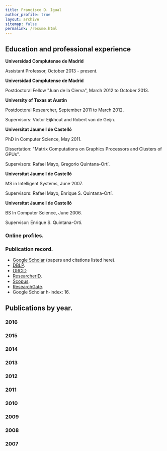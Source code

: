 ```yaml
---
title: Francisco D. Igual
author_profile: true
layout: archive
sitemap: false
permalink: /resume.html
---
```


## Education and professional experience

**Universidad Complutense de Madrid**

Assistant Professor, October 2013 - present.

**Universidad Complutense de Madrid**

Postdoctoral Fellow "Juan de la Cierva", March 2012 to October 2013.

**University of Texas at Austin**

Postdoctoral Researcher, September 2011 to March 2012.

Supervisors: Victor Eijkhout and Robert van de Geijn.

**Universitat Jaume I de Castelló**

PhD in Computer Science, May 2011.

Dissertation: "Matrix Computations on Graphics Processors and Clusters of GPUs".

Supervisors: Rafael Mayo, Gregorio Quintana-Ortí.

**Universitat Jaume I de Castelló**

MS in Intelligent Systems, June 2007.

Supervisors: Rafael Mayo, Enrique S. Quintana-Ortí.

**Universitat Jaume I de Castelló**

BS In Computer Science, June 2006.

Supervisor: Enrique S. Quintana-Ortí.

### Online profiles.

### Publication record.

* [Google Scholar](https://scholar.google.es/citations?user=UZ13JzoAAAAJ&hl=en) (papers and citations listed here).
* [DBLP](http://dblp.uni-trier.de/pers/hd/i/Igual:Francisco_D=).
* [ORCID](http://orcid.org/0000-0003-4480-9517)
* [ResearcherID](http://www.researcherid.com/rid/D-5530-2015).
* [Scopus](https://www.scopus.com/authid/detail.uri?authorId=24765857000).
* [ResearchGate](https://www.researchgate.net/profile/Francisco_Igual).
* Google Scholar h-index: 16.

## Publications by year.

### 2016

### 2015

### 2014

### 2013

### 2012

### 2011

### 2010

### 2009

### 2008

### 2007
